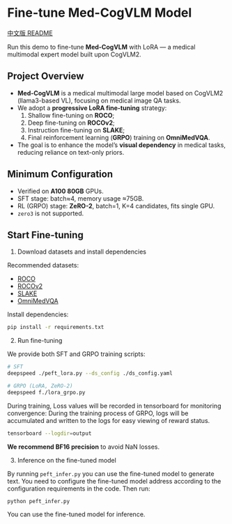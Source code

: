 # Fine-tune Med-CogVLM Model

[中文版 README](./README_zh.md)

Run this demo to fine-tune **Med-CogVLM** with LoRA — a medical multimodal expert model built upon CogVLM2.

## Project Overview

+ **Med-CogVLM** is a medical multimodal large model based on CogVLM2 (llama3-based VL), focusing on medical image QA tasks.
+ We adopt a **progressive LoRA fine-tuning** strategy:  
  1. Shallow fine-tuning on **ROCO**;  
  2. Deep fine-tuning on **ROCOv2**;  
  3. Instruction fine-tuning on **SLAKE**;  
  4. Final reinforcement learning (**GRPO**) training on **OmniMedVQA**.  
+ The goal is to enhance the model’s **visual dependency** in medical tasks, reducing reliance on text-only priors.

## Minimum Configuration

- Verified on **A100 80GB** GPUs.  
- SFT stage: batch≈4, memory usage ≈75GB.  
- RL (GRPO) stage: **ZeRO-2**, batch=1, K=4 candidates, fits single GPU.  
- `zero3` is not supported.

## Start Fine-tuning

1. Download datasets and install dependencies

Recommended datasets:  
- [ROCO](https://github.com/razorx89/roco-dataset/tree/master)  
- [ROCOv2](https://huggingface.co/datasets/eltorio/ROCOv2-radiology)  
- [SLAKE](https://huggingface.co/datasets/BoKelvin/SLAKE)
- [OmniMedVQA](https://huggingface.co/datasets/foreverbeliever/OmniMedVQA)  

Install dependencies:

```bash
pip install -r requirements.txt
```

2. Run fine-tuning

We provide both SFT and GRPO training scripts:  

```bash
# SFT
deepspeed ./peft_lora.py --ds_config ./ds_config.yaml

# GRPO (LoRA, ZeRO-2)
deepspeed f./lora_grpo.py
```

During training, Loss values will be recorded in tensorboard for monitoring convergence:
During the training process of GRPO, logs will be accumulated and written to the logs for easy viewing of reward status.

```bash
tensorboard --logdir=output
```

**We recommend BF16 precision** to avoid NaN losses.

3. Inference on the fine-tuned model

By running `peft_infer.py` you can use the fine-tuned model to generate text. You need to configure the fine-tuned model
address according to the configuration requirements in the code. Then run:

```shell
python peft_infer.py
```

You can use the fine-tuned model for inference.